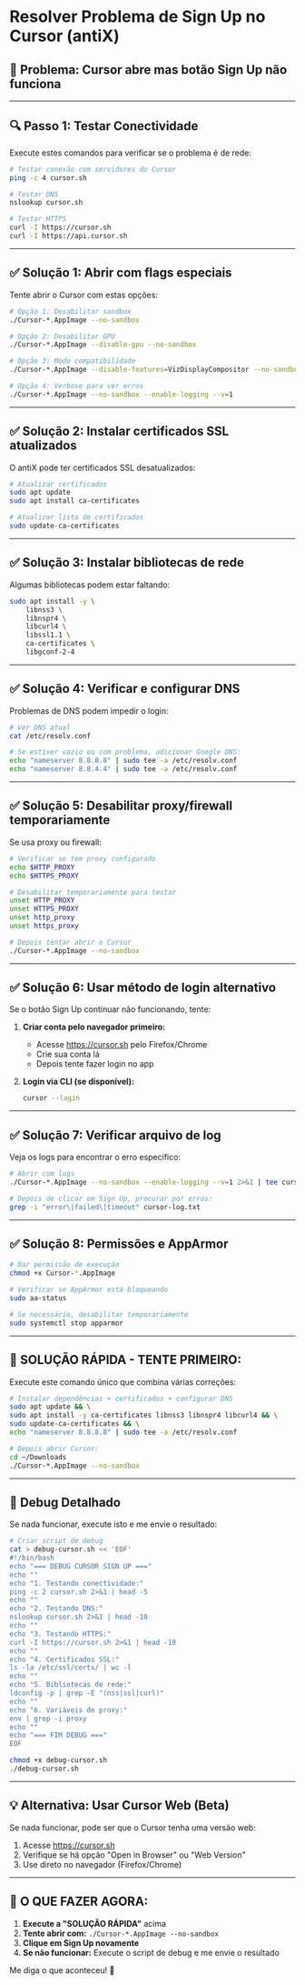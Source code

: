 # Resolver Problema de Sign Up no Cursor (antiX)

## 🎯 Problema: Cursor abre mas botão Sign Up não funciona

---

## 🔍 Passo 1: Testar Conectividade

Execute estes comandos para verificar se o problema é de rede:

```bash
# Testar conexão com servidores do Cursor
ping -c 4 cursor.sh

# Testar DNS
nslookup cursor.sh

# Testar HTTPS
curl -I https://cursor.sh
curl -I https://api.cursor.sh
```

---

## ✅ Solução 1: Abrir com flags especiais

Tente abrir o Cursor com estas opções:

```bash
# Opção 1: Desabilitar sandbox
./Cursor-*.AppImage --no-sandbox

# Opção 2: Desabilitar GPU
./Cursor-*.AppImage --disable-gpu --no-sandbox

# Opção 3: Modo compatibilidade
./Cursor-*.AppImage --disable-features=VizDisplayCompositor --no-sandbox

# Opção 4: Verbose para ver erros
./Cursor-*.AppImage --no-sandbox --enable-logging --v=1
```

---

## ✅ Solução 2: Instalar certificados SSL atualizados

O antiX pode ter certificados SSL desatualizados:

```bash
# Atualizar certificados
sudo apt update
sudo apt install ca-certificates

# Atualizar lista de certificados
sudo update-ca-certificates
```

---

## ✅ Solução 3: Instalar bibliotecas de rede

Algumas bibliotecas podem estar faltando:

```bash
sudo apt install -y \
    libnss3 \
    libnspr4 \
    libcurl4 \
    libssl1.1 \
    ca-certificates \
    libgconf-2-4
```

---

## ✅ Solução 4: Verificar e configurar DNS

Problemas de DNS podem impedir o login:

```bash
# Ver DNS atual
cat /etc/resolv.conf

# Se estiver vazio ou com problema, adicionar Google DNS:
echo "nameserver 8.8.8.8" | sudo tee -a /etc/resolv.conf
echo "nameserver 8.8.4.4" | sudo tee -a /etc/resolv.conf
```

---

## ✅ Solução 5: Desabilitar proxy/firewall temporariamente

Se usa proxy ou firewall:

```bash
# Verificar se tem proxy configurado
echo $HTTP_PROXY
echo $HTTPS_PROXY

# Desabilitar temporariamente para testar
unset HTTP_PROXY
unset HTTPS_PROXY
unset http_proxy
unset https_proxy

# Depois tentar abrir o Cursor
./Cursor-*.AppImage --no-sandbox
```

---

## ✅ Solução 6: Usar método de login alternativo

Se o botão Sign Up continuar não funcionando, tente:

1. **Criar conta pelo navegador primeiro:**
   - Acesse https://cursor.sh pelo Firefox/Chrome
   - Crie sua conta lá
   - Depois tente fazer login no app

2. **Login via CLI (se disponível):**
   ```bash
   cursor --login
   ```

---

## ✅ Solução 7: Verificar arquivo de log

Veja os logs para encontrar o erro específico:

```bash
# Abrir com logs
./Cursor-*.AppImage --no-sandbox --enable-logging --v=1 2>&1 | tee cursor-log.txt

# Depois de clicar em Sign Up, procurar por erros:
grep -i "error\|failed\|timeout" cursor-log.txt
```

---

## ✅ Solução 8: Permissões e AppArmor

```bash
# Dar permissão de execução
chmod +x Cursor-*.AppImage

# Verificar se AppArmor está bloqueando
sudo aa-status

# Se necessário, desabilitar temporariamente
sudo systemctl stop apparmor
```

---

## 🚀 SOLUÇÃO RÁPIDA - TENTE PRIMEIRO:

Execute este comando único que combina várias correções:

```bash
# Instalar dependências + certificados + configurar DNS
sudo apt update && \
sudo apt install -y ca-certificates libnss3 libnspr4 libcurl4 && \
sudo update-ca-certificates && \
echo "nameserver 8.8.8.8" | sudo tee -a /etc/resolv.conf

# Depois abrir Cursor:
cd ~/Downloads
./Cursor-*.AppImage --no-sandbox
```

---

## 🐛 Debug Detalhado

Se nada funcionar, execute isto e me envie o resultado:

```bash
# Criar script de debug
cat > debug-cursor.sh << 'EOF'
#!/bin/bash
echo "=== DEBUG CURSOR SIGN UP ==="
echo ""
echo "1. Testando conectividade:"
ping -c 2 cursor.sh 2>&1 | head -5
echo ""
echo "2. Testando DNS:"
nslookup cursor.sh 2>&1 | head -10
echo ""
echo "3. Testando HTTPS:"
curl -I https://cursor.sh 2>&1 | head -10
echo ""
echo "4. Certificados SSL:"
ls -la /etc/ssl/certs/ | wc -l
echo ""
echo "5. Bibliotecas de rede:"
ldconfig -p | grep -E "(nss|ssl|curl)"
echo ""
echo "6. Variáveis de proxy:"
env | grep -i proxy
echo ""
echo "=== FIM DEBUG ==="
EOF

chmod +x debug-cursor.sh
./debug-cursor.sh
```

---

## 💡 Alternativa: Usar Cursor Web (Beta)

Se nada funcionar, pode ser que o Cursor tenha uma versão web:

1. Acesse https://cursor.sh
2. Verifique se há opção "Open in Browser" ou "Web Version"
3. Use direto no navegador (Firefox/Chrome)

---

## 📝 O QUE FAZER AGORA:

1. **Execute a "SOLUÇÃO RÁPIDA"** acima
2. **Tente abrir com:** `./Cursor-*.AppImage --no-sandbox`
3. **Clique em Sign Up novamente**
4. **Se não funcionar:** Execute o script de debug e me envie o resultado

Me diga o que aconteceu! 🚀
